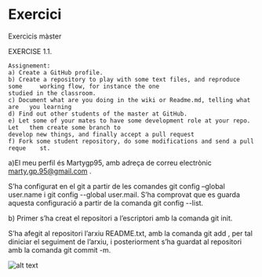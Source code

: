 # Exercici
Exercicis màster

EXERCISE 1.1.

	Assignement:
	a) Create a GitHub profile.
	b) Create a repository to play with some text files, and reproduce some 	working flow, for instance the one
	studied in the classroom.
	c) Document what are you doing in the wiki or Readme.md, telling what are 	you learning
	d) Find out other students of the master at GitHub.
	e) Let some of your mates to have some development role at your repo. Let 	them create some branch to
	develop new things, and finally accept a pull request
	f) Fork some student repository, do some modifications and send a pull reque	st.

a)El meu perfil és Martygp95, amb adreça de correu electrònic marty.gp.95@gmail.com .

S’ha configurat en el git a partir de les comandes git config –global user.name  i  git config --global user.mail. S’ha comprovat que es guarda aquesta configuració a partir de la comanda git config --list.


b) Primer s’ha creat el repositori a l’escriptori amb la comanda git init.


S’ha afegit al repositori l’arxiu README.txt, amb la comanda git add , per tal diniciar el seguiment de l’arxiu, i posteriorment s’ha guardat al repositori amb la comanda git commit -m.

![alt text](https://github.com/Martygp95/Exercici/tree/master/imatges/i1.png)


